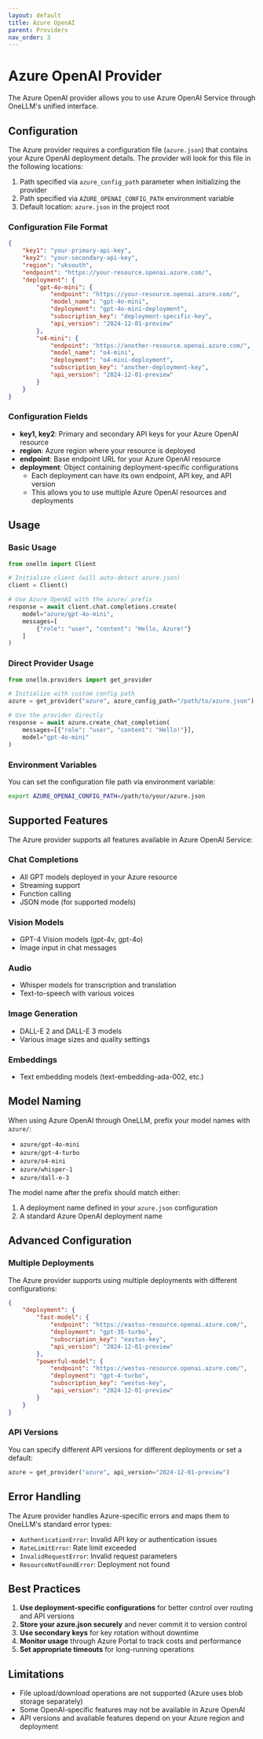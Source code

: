 ```yaml
---
layout: default
title: Azure OpenAI
parent: Providers
nav_order: 3
---
```


# Azure OpenAI Provider

The Azure OpenAI provider allows you to use Azure OpenAI Service through OneLLM's unified interface.

## Configuration

The Azure provider requires a configuration file (`azure.json`) that contains your Azure OpenAI deployment details. The provider will look for this file in the following locations:

1. Path specified via `azure_config_path` parameter when initializing the provider
2. Path specified via `AZURE_OPENAI_CONFIG_PATH` environment variable
3. Default location: `azure.json` in the project root

### Configuration File Format

```json
{
    "key1": "your-primary-api-key",
    "key2": "your-secondary-api-key",
    "region": "uksouth",
    "endpoint": "https://your-resource.openai.azure.com/",
    "deployment": {
        "gpt-4o-mini": {
            "endpoint": "https://your-resource.openai.azure.com/",
            "model_name": "gpt-4o-mini",
            "deployment": "gpt-4o-mini-deployment",
            "subscription_key": "deployment-specific-key",
            "api_version": "2024-12-01-preview"
        },
        "o4-mini": {
            "endpoint": "https://another-resource.openai.azure.com/",
            "model_name": "o4-mini",
            "deployment": "o4-mini-deployment",
            "subscription_key": "another-deployment-key",
            "api_version": "2024-12-01-preview"
        }
    }
}
```

### Configuration Fields

- **key1, key2**: Primary and secondary API keys for your Azure OpenAI resource
- **region**: Azure region where your resource is deployed
- **endpoint**: Base endpoint URL for your Azure OpenAI resource
- **deployment**: Object containing deployment-specific configurations
  - Each deployment can have its own endpoint, API key, and API version
  - This allows you to use multiple Azure OpenAI resources and deployments

## Usage

### Basic Usage

```python
from onellm import Client

# Initialize client (will auto-detect azure.json)
client = Client()

# Use Azure OpenAI with the azure/ prefix
response = await client.chat.completions.create(
    model="azure/gpt-4o-mini",
    messages=[
        {"role": "user", "content": "Hello, Azure!"}
    ]
)
```

### Direct Provider Usage

```python
from onellm.providers import get_provider

# Initialize with custom config path
azure = get_provider("azure", azure_config_path="/path/to/azure.json")

# Use the provider directly
response = await azure.create_chat_completion(
    messages=[{"role": "user", "content": "Hello!"}],
    model="gpt-4o-mini"
)
```

### Environment Variables

You can set the configuration file path via environment variable:

```bash
export AZURE_OPENAI_CONFIG_PATH=/path/to/your/azure.json
```

## Supported Features

The Azure provider supports all features available in Azure OpenAI Service:

### Chat Completions
- All GPT models deployed in your Azure resource
- Streaming support
- Function calling
- JSON mode (for supported models)

### Vision Models
- GPT-4 Vision models (gpt-4v, gpt-4o)
- Image input in chat messages

### Audio
- Whisper models for transcription and translation
- Text-to-speech with various voices

### Image Generation
- DALL-E 2 and DALL-E 3 models
- Various image sizes and quality settings

### Embeddings
- Text embedding models (text-embedding-ada-002, etc.)

## Model Naming

When using Azure OpenAI through OneLLM, prefix your model names with `azure/`:

- `azure/gpt-4o-mini`
- `azure/gpt-4-turbo`
- `azure/o4-mini`
- `azure/whisper-1`
- `azure/dall-e-3`

The model name after the prefix should match either:
1. A deployment name defined in your `azure.json` configuration
2. A standard Azure OpenAI deployment name

## Advanced Configuration

### Multiple Deployments

The Azure provider supports using multiple deployments with different configurations:

```json
{
    "deployment": {
        "fast-model": {
            "endpoint": "https://eastus-resource.openai.azure.com/",
            "deployment": "gpt-35-turbo",
            "subscription_key": "eastus-key",
            "api_version": "2024-12-01-preview"
        },
        "powerful-model": {
            "endpoint": "https://westus-resource.openai.azure.com/",
            "deployment": "gpt-4-turbo",
            "subscription_key": "westus-key",
            "api_version": "2024-12-01-preview"
        }
    }
}
```

### API Versions

You can specify different API versions for different deployments or set a default:

```python
azure = get_provider("azure", api_version="2024-12-01-preview")
```

## Error Handling

The Azure provider handles Azure-specific errors and maps them to OneLLM's standard error types:

- `AuthenticationError`: Invalid API key or authentication issues
- `RateLimitError`: Rate limit exceeded
- `InvalidRequestError`: Invalid request parameters
- `ResourceNotFoundError`: Deployment not found

## Best Practices

1. **Use deployment-specific configurations** for better control over routing and API versions
2. **Store your azure.json securely** and never commit it to version control
3. **Use secondary keys** for key rotation without downtime
4. **Monitor usage** through Azure Portal to track costs and performance
5. **Set appropriate timeouts** for long-running operations

## Limitations

- File upload/download operations are not supported (Azure uses blob storage separately)
- Some OpenAI-specific features may not be available in Azure OpenAI
- API versions and available features depend on your Azure region and deployment